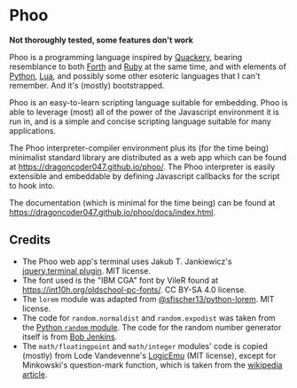 # Phoo

<!-- cSpell:ignore phoo -->

**Not thoroughly tested, some features don't work**

Phoo is a programming language inspired by [Quackery][], bearing resemblance to both [Forth][] and [Ruby][] at the same time, and with elements of [Python][], [Lua][], and possibly some other esoteric languages that I can't remember. And it's (mostly) bootstrapped.

Phoo is an easy-to-learn scripting language suitable for embedding. Phoo is able to leverage (most) all of the power of the Javascript environment it is run in, and is a simple and concise scripting language suitable for many applications.

The Phoo interpreter-compiler environment plus its (for the time being) minimalist standard library are distributed as a web app which can be found at <https://dragoncoder047.github.io/phoo/>. The Phoo interpreter is easily extensible and embeddable by defining Javascript callbacks for the script to hook into.

[Quackery]: https://github.com/GordonCharlton/Quackery
[Forth]: https://www.forth.com/forth/
[Ruby]: https://www.ruby-lang.org/
[Python]: https://www.python.org/
[Lua]: https://www.lua.org/

The documentation (which is minimal for the time being) can be found at <https://dragoncoder047.github.io/phoo/docs/index.html>.

## Credits

* The Phoo web app's terminal uses Jakub T. Jankiewicz's [jquery.terminal plugin](https://github.com/jcubic/jquery.terminal). MIT license.
* The font used is the "IBM CGA" font by VileR found at <https://int10h.org/oldschool-pc-fonts/>. CC BY-SA 4.0 license.
* The `lorem` module was adapted from [@sfischer13/python-lorem](https://github.com/sfischer13/python-lorem). MIT license.
* The code for `random.normaldist` and `random.expodist` was taken from the [Python `random` module](https://github.com/python/cpython/blob/86a5e22dfe/Lib/random.py). The code for the random number generator itself is from [Bob Jenkins](https://burtleburtle.net/bob/rand/smallprng.html).
* The `math/floatingpoint` and `math/integer` modules' code is copied (mostly) from Lode Vandevenne's [LogicEmu](https://github.com/lvandeve/logicemu) (MIT license), except for Minkowski's question-mark function, which is taken from the [wikipedia article](https://en.wikipedia.org/wiki/Minkowski%27s_question-mark_function#Algorithm).
